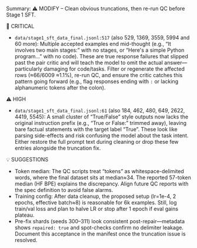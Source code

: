Summary: ⚠️ MODIFY – Clean obvious truncations, then re-run QC before Stage 1 SFT.

🚨 CRITICAL
- `data/stage1_sft_data_final.jsonl:517` (also 529, 1369, 3559, 5994 and 60 more): Multiple accepted examples end mid-thought (e.g., “It involves two main stages:” with no stages, or “Here's a simple Python program…” with no code). These are true response failures that slipped past the pair critic and will teach the model to omit the actual answer—particularly damaging for code/tasks. Filter or regenerate the affected rows (≈66/6009 ≈1.1%), re-run QC, and ensure the critic catches this pattern going forward (e.g., flag responses ending with `:` or lacking alphanumeric tokens after the colon).

⚠️ HIGH
- `data/stage1_sft_data_final.jsonl:61` (also 184, 462, 480, 649, 2622, 4419, 5545): A small cluster of “True/False” style outputs now lacks the original instruction prefix (e.g., “True or False:” trimmed away), leaving bare factual statements with the target label “True”. These look like parsing side-effects and risk confusing the model about the task intent. Either restore the full prompt text during cleaning or drop these few entries alongside the truncation fix.

💡 SUGGESTIONS
- Token median: The QC scripts treat “tokens” as whitespace-delimited words, where the final dataset sits at median≈34. The reported 57-token median (HF BPE) explains the discrepancy. Align future QC reports with the spec definition to avoid false alarms.
- Training config: After data cleanup, the proposed setup (lr=1e-4, 2 epochs, effective batch≈8) is reasonable for 6k examples. Still, log train/val loss and plan to halve LR or stop after 1 epoch if eval gains plateau.
- Pre-fix shards (seeds 300–311) look consistent post-repair—metadata shows `repaired: true` and spot-checks confirm no delimiter leakage. Document this acceptance in the manifest once the truncation issue is resolved.
